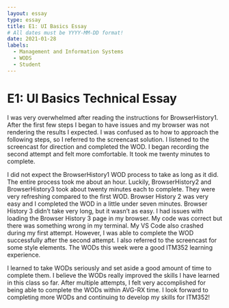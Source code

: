 ```yaml
---
layout: essay
type: essay
title: E1: UI Basics Essay
# All dates must be YYYY-MM-DD format!
date: 2021-01-28
labels:
  - Management and Information Systems
  - WODS
  - Student
---
```

# E1: UI Basics Technical Essay
<p>I was very overwhelmed after reading the instructions for BrowserHistory1. After the first few steps I began to have issues and my browser was not rendering the results I expected. I was confused as to how to approach the following steps, so I referred to the screencast solution. I listened to the screencast for direction and completed the WOD. I began recording the second attempt and felt more comfortable. It took me twenty minutes to complete.</p>
<p>I did not expect the BrowserHistory1 WOD process to take as long as it did. The entire process took me about an hour. Luckily, BrowserHistory2 and BrowserHistory3 took about twenty minutes each to complete. They were very refreshing compared to the first WOD. Browser History 2 was very easy and I completed the WOD in a little under seven minutes. Browser History 3 didn’t take very long, but it wasn’t as easy. I had issues with loading the Browser History 3 page in my browser. My code was correct but there was something wrong in my terminal. My VS Code also crashed during my first attempt. However, I was able to complete the WOD successfully after the second attempt. I also referred to the screencast for some style elements. The WODs this week were a good ITM352 learning experience.</p>
<p>I learned to take WODs seriously and set aside a good amount of time to complete them. I believe the WODs really improved the skills I have learned in this class so far. After multiple attempts, I felt very accomplished for being able to complete the WODs within AVG-RX time. I look forward to completing more WODs and continuing to develop my skills for ITM352!</p>
